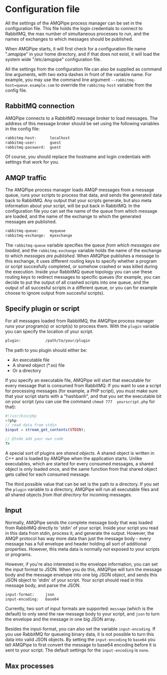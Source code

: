# Configuration file

All the settings of the AMQPipe process manager can be set in the configuration
file. This file holds the login credentials to connect to RabbitMQ, the max
number of simultaneous processes to run, and the names of exchanges to which
messages should be published.

When AMQPipe starts, it will first check for a configuration file name 
".amqpipe" in your home directory, and if that does not exist, it will load
the system wide "/etc/amqpipe" configuration file.

All the settings from the configuration file can also be supplied as command
line arguments, with two extra dashes in front of the variable name. For example,
you may use the command line argument `--rabbitmq-host=queue.example.com` to
override the `rabbitmq-host` variable from the config file.


## RabbitMQ connection

AMQPipe connects to a RabbitMQ message broker to load messages. The address
of this message broker should be set using the following variables in the 
config file:

````txt
rabbitmq-host:      localhost
rabbitmq-user:      guest
rabbitmq-password:  guest
````

Of course, you should replace the hostname and login credentials with settings
that work for you.


## AMQP traffic

The AMQPipe process manager loads AMQP messages from a message queue, runs
your scripts to process that data, and sends the generated data back to
RabbitMQ. Any output that your scripts generate, but also meta information
about your script, will be put back in RabbitMQ. In the configuration file
you can set the name of the queue from which message are loaded, and the name 
of the exchange to which the generated messages are published.

````txt
rabbitmq-queue:     myqueue
rabbitmq-exchange:  myexchange
````

The `rabbitmq-queue` variable specifies the queue _from which messages are loaded_,
and the `rabbitmq-exchange` variable holds the name of the exchange _to which
messages are published_. When AMQPipe publishes a message to this exchange, it
uses different routing keys to specify whether a program or script succesfully 
completed, or somehow crashed or was killed during the execution. Inside your
RabbitMQ queue topology you can use these routing keys to redirect messages 
to specific queues (for example, you can decide to put the output of all
crashed scripts into one queue, and the output of all succesful scripts in a
different queue, or you can for example choose to ignore output from succesful
scripts).


## Specify plugin or script

For all messages loaded from RabbitMQ, the AMQPipe process manager runs
your program(s) or script(s) to process them. With the `plugin` variable
you can specify the location of your script.

````txt
plugin:           /path/to/your/plugin
````

The path to you plugin should either be:

* An executable file
* A shared object (*.so) file 
* Or a directory

If you specify an executable file, AMQPipe will start that executable for
every message that is consumed from RabbitMQ. If you want to use a script
for processing messages (for example, a PHP script), you must make sure
that your script starts with a "hashbanh", and that you set the 
executable bit on your script (you can use the command `chmod 777 
yourscript.php` for that):

````php
#!/usr/bin/php
<?php
// read data from stdin
$input = stream_get_contents(STDIN);

// @todo add your own code
?>
````

A special sort of plugins are _shared objects_. A shared object is written
in C++ and is loaded by AMQPipe when the application starts. Unlike 
executables, which are started for every consumed messages, a shared
object is only loaded once, and the same function from that shared
object gets called for each consumed message.

The third possible value that can be set is the path to a directory. If
you set the `plugin` variable to a directory, AMQPipe will run all
executable files and all shared objects _from that directory_ for
incoming messages.


## Input

Normally, AMQPipe sends the complete message body that was loaded from RabbitMQ 
directly to 'stdin' of your script. Inside your script you read in this data
from stdin, process it, and generate the output. However, the AMQP protocol has
way more data than just the message body - every message has a full envelope 
and header holding all sort of additional properties. However, this meta data 
is normally _not_ exposed to your scripts or programs.

However, if you're also interested in the envelope information, you can set the 
input format to JSON. When you do this, AMQPipe will turn the message body and the
message envelope into one big JSON object, and sends this JSON object to
'stdin' of your script. Your script should read in this message body, and parse
the JSON.

````txt
input-format:     json
input-encoding:   base64
````

Currently, two sort of input formats are supported: `message` (which is the default)
to only send the raw message body to your script, and `json` to turn the envelope
and the message in one big JSON array.

Besides the input-format, you can also set the variable `input-encoding`. If you
use RabbitMQ for queueing binary data, it is not possible to turn this data into
valid JSON objects. By setting the `input-encoding` to `base64` you tell AMQPipe
to first convert the message to base64 encoding before it is sent to your script.
The default settings for the `input-encoding` is `none`.

## Max processes




